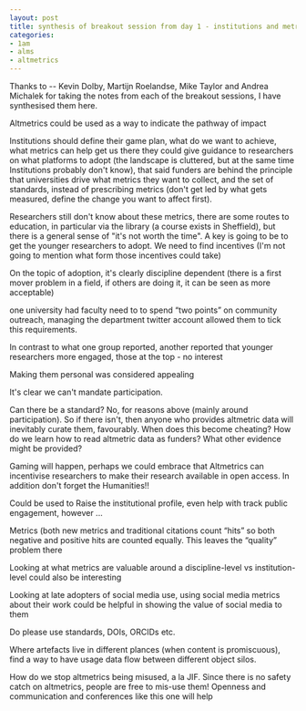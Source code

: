```yaml
---
layout: post
title: synthesis of breakout session from day 1 - institutions and metrics 
categories: 
- 1am
- alms
- altmetrics
---
```



Thanks to -- Kevin Dolby, Martijn Roelandse, Mike Taylor and Andrea Michalek for taking the notes from each of the breakout sessions, I have synthesised them here. 


Altmetrics could be used as a way to indicate the pathway of impact

Institutions should define their game plan, what do we want to achieve, what metrics can help get us there
they could give guidance to researchers on what platforms to adopt (the landscape is cluttered, but at the same
time Institutions probably don't know), that said funders are behind the principle that universities drive what metrics they want to collect, and the set of standards, instead of prescribing metrics (don't get led by what gets measured, define the
change you want to affect first).

Researchers still don't know about these metrics, there are some routes to education, in particular via the library 
(a course exists in Sheffield),
but there is a general sense of "it's not worth the time". A key is going to be to get the younger researchers to adopt. 
We need to find incentives (I'm not going to mention what form those incentives could take)

On the topic of adoption, it's clearly discipline dependent (there is a first mover problem in a field, if 
others are doing it, it can be seen as more acceptable)

one university had faculty need to to spend “two points” on community outreach, managing the department 
twitter account allowed them to tick this requirements. 

In contrast to what one group reported, another reported that younger researchers more engaged, those at the top - no interest 

Making them personal was considered appealing 

It's clear we can't mandate participation.

Can there be a standard? No, for reasons above (mainly around participation). So if there isn't, then anyone who provides altmetric data will inevitably curate them, favourably. When does this become cheating? How do we learn how to read altmetric data as funders? What other evidence might be provided?

Gaming will happen, perhaps we could embrace that Altmetrics can incentivise researchers to make their research available in open access. In addition don't forget the Humanities!! 

Could be used to Raise the institutional profile, even help with track public engagement, however ...

Metrics (both new metrics and traditional citations count “hits” so both negative and positive hits are counted equally. This leaves the “quality” problem there

Looking at what metrics are valuable around a discipline-level vs institution-level could also be interesting

Looking at late adopters of social media use, using social media metrics about their work could be helpful in showing the value of social media to them

Do please use standards, DOIs, ORCIDs etc.

Where artefacts live in different plances (when content is promiscuous), find a way to have usage data 
flow between different object silos. 

How do we stop altmetrics being misused, a la JIF. Since there is no safety catch on altmetrics, people are free to mis-use them! Openness and communication and conferences like this one will help
